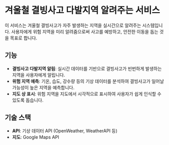 # 겨울철 결빙사고 다발지역 알려주는 서비스

이 서비스는 겨울철 결빙사고가 자주 발생하는 지역을 실시간으로 알려주는 시스템입니다. 사용자에게 위험 지역을 미리 알려줌으로써 사고를 예방하고, 안전한 이동을 돕는 것을 목표로 합니다.

## 기능

- **결빙사고 다발지역 알림**: 실시간 데이터를 기반으로 결빙사고가 빈번하게 발생하는 지역을 사용자에게 알립니다.
- **위험 지역 예측**: 기온, 습도, 강수량 등의 기상 데이터를 분석하여 결빙사고가 일어날 가능성이 높은 지역을 예측합니다.
- **지도 상 표시**: 위험 지역을 지도에서 시각적으로 표시하여 사용자가 쉽게 인식할 수 있도록 돕습니다.

## 기술 스택

- **API**: 기상 데이터 API (OpenWeather, WeatherAPI 등)
- **지도**: Google Maps API 

